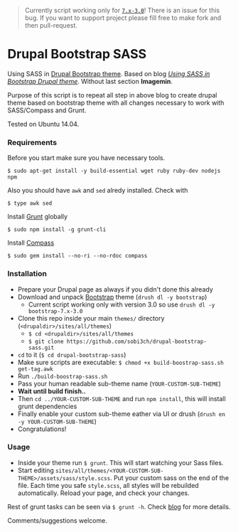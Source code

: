 > Currently script working only for [`7.x-3.0`](https://www.drupal.org/node/2137547)! There is an issue for this bug. If you want to support project please fill free to make fork and then pull-request.

# Drupal Bootstrap SASS

Using SASS in [Drupal Bootstrap theme](https://www.drupal.org/project/bootstrap). Based on blog *[Using SASS in Bootstrap Drupal theme](http://www.webfoobar.com/node/9)*. Without last section **Imagemin**.

Purpose of this script is to repeat all step in above blog to create drupal theme based on bootstrap theme with all changes necessary to work with SASS/Compass and Grunt.

Tested on Ubuntu 14.04. 


### Requirements

Before you start make sure you have necessary tools.
```
$ sudo apt-get install -y build-essential wget ruby ruby-dev nodejs npm
```

Also you should have `awk` and `sed` alredy installed. Check with
```
$ type awk sed
```

Install [Grunt](http://gruntjs.com/) globally
```
$ sudo npm install -g grunt-cli
```

Install [Compass](http://compass-style.org/)
```
$ sudo gem install --no-ri --no-rdoc compass
```

### Installation

* Prepare your Drupal page as always if you didn't done this already
* Download and unpack [Bootstrap](https://www.drupal.org/project/bootstrap) theme (`drush dl -y bootstrap`)
    * Current script working only with version 3.0 so use `drush dl -y bootstrap-7.x-3.0`
* Clone this repo inside your main `themes/` directory (`<drupaldir>/sites/all/themes`)
    * `$ cd <drupaldir>/sites/all/themes`  
    * `$ git clone https://github.com/sobi3ch/drupal-bootstrap-sass.git`
* `cd` to it (`$ cd drupal-bootstrap-sass`)
* Make sure scripts are executable: `$ chmod +x build-boostrap-sass.sh get-tag.awk`
* Run `./build-boostrap-sass.sh`
* Pass your human readable sub-theme name (`YOUR-CUSTOM-SUB-THEME`)
* **Wait until build finish..**
* Then `cd ../YOUR-CUSTOM-SUB-THEME` and run `npm install`, this will install grunt dependencies
* Finally enable your custom sub-theme eather via UI or drush (`drush en -y YOUR-CUSTOM-SUB-THEME`)
* Congratulations!

### Usage

* Inside your theme run `$ grunt`. This will start watching your Sass files. 
* Start editing `sites/all/themes/<YOUR-CUSTOM-SUB-THEME>/assets/sass/style.scss`. Put your custom sass on the end of the file. Each time you safe `style.scss`, all styles will be rebuilded automatically. Reload your page, and check your changes.

Rest of grunt tasks can be seen via `$ grunt -h`. Check [blog](http://www.webfoobar.com/node/9) for more details.

Comments/suggestions welcome.


